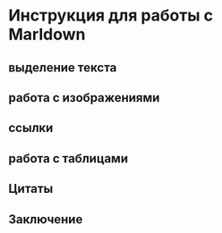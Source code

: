 # Инструкция для работы с Marldown

## выделение текста

## работа с изображениями

## ссылки

## работа с таблицами

## Цитаты

## Заключение